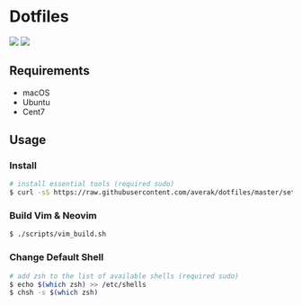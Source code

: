 # Dotfiles

[![](https://github.com/averak/dotfiles/workflows/macos/badge.svg)](https://github.com/averak/dotfiles/actions)
[![](https://github.com/averak/dotfiles/workflows/ubuntu/badge.svg)](https://github.com/averak/dotfiles/actions)

## Requirements

- macOS
- Ubuntu
- Cent7

## Usage

### Install

```sh
# install essential tools (required sudo)
$ curl -sS https://raw.githubusercontent.com/averak/dotfiles/master/setup.sh | sh
```

### Build Vim & Neovim

```sh
$ ./scripts/vim_build.sh
```

### Change Default Shell

```sh
# add zsh to the list of available shells (required sudo)
$ echo $(which zsh) >> /etc/shells
$ chsh -s $(which zsh)
```
